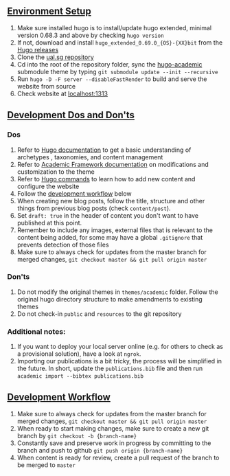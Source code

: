 ## [Environment Setup](#environment-setup) 

1. Make sure installed hugo is to install/update hugo extended, minimal
 version 0.68.3 and above by checking `hugo version`
1. If not, download and install `hugo_extended_0.69.0_{OS}-{XX}bit` from the
 [Hugo releases](https://github.com/gohugoio/hugo/releases)
1. Clone the [ual.sg repository](#)
1. Cd into the root of the repository folder, sync the [hugo-academic](https://github.com/gcushen/hugo-academic) submodule theme by typing `git submodule update --init --recursive`
1. Run `hugo -D -F server --disableFastRender` to build and serve the website
 from source
1. Check website at [localhost:1313](http://localhost:1313/)


## [Development Dos and Don'ts](#development-dos-and-donts)

### Dos

1. Refer to [Hugo documentation](https://gohugo.io/documentation/) to get
 a basic understanding of archetypes
, taxonomies, and content management
1. Refer to [Academic Framework documentation](https://sourcethemes.com/academic/docs/) on modifications and customization to the theme
1. Refer to [Hugo commands](https://gohugo.io/commands/) to learn how to add
 new content and configure the website 
1. Follow the [development workflow](#development-workflow) below
1. When creating new blog posts, follow the title, structure and other things from previous blog posts (check `content/post`).
1. Set `draft: true` in the header of content you don't want to have published at this point.
1. Remember to include any images, external files that is relevant to the
 content being added, for some may have a global `.gitignore` that prevents
  detection of those files
1. Make sure to always check for updates from the master branch for merged
 changes, `git checkout master && git pull origin master`

### Don'ts

1. Do not modify the original themes in `themes/academic` folder. Follow the
 original hugo directory structure to make amendments to existing themes
1. Do not check-in `public` and `resources` to the git repository


### Additional notes:

1. If you want to deploy your local server online (e.g. for others to check as a provisional solution), have a look at `ngrok`.
1. Importing our publications is a bit tricky, the process will be simplified
 in the future. In short, update the `publications.bib` file and then run `academic import --bibtex publications.bib`


## [Development Workflow](#development-workflow)

1. Make sure to always check for updates from the master branch for merged
 changes, `git checkout master && git pull origin master`
1. When ready to start making changes, make sure to create a new git branch
 by `git checkout -b {branch-name}`
1. Constantly save and preserve work in progress by committing to the branch and
 push to github `git push origin {branch-name}`
1. When content is ready for review, create a pull request of the branch to
 be merged to `master`

